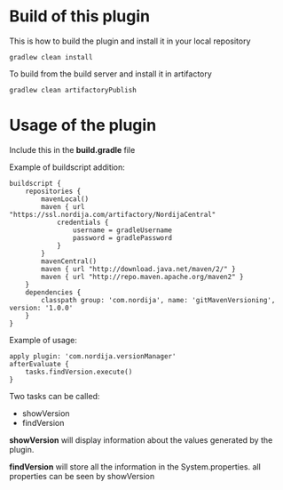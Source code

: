 # Build of this plugin
This is how to build the plugin and install it in your local repository

    gradlew clean install

To build from the build server and install it in artifactory

    gradlew clean artifactoryPublish

# Usage of the plugin
Include this in the **build.gradle** file

Example of buildscript addition:

    buildscript {
        repositories {
            mavenLocal()
            maven { url "https://ssl.nordija.com/artifactory/NordijaCentral"
                credentials {
                    username = gradleUsername
                    password = gradlePassword
                }
            }
            mavenCentral()
            maven { url "http://download.java.net/maven/2/" }
            maven { url "http://repo.maven.apache.org/maven2" }
        }
        dependencies {
            classpath group: 'com.nordija', name: 'gitMavenVersioning', version: '1.0.0'
        }
    }

Example of usage:

    apply plugin: 'com.nordija.versionManager'
    afterEvaluate {
        tasks.findVersion.execute()
    }

Two tasks can be called:
*  showVersion
*  findVersion

**showVersion** will display information about the values generated by the plugin.

**findVersion** will store all the information in the System.properties. all properties can be seen by showVersion